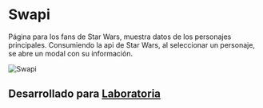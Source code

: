 # Swapi

Página para los fans de Star Wars, muestra datos de los personajes principales. Consumiendo la api de Star Wars, al seleccionar un personaje, se abre un modal con su información.

![Swapi](http://subefotos.com/ver/?9c2da8813a73d61142b3338c4e2dbe91o.png)

## Desarrollado para [Laboratoria](http://www.laboratoria.la/)